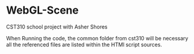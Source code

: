 # WebGL-Scene
CST310 school project with Asher Shores

When Running the code, the common folder from cst310 will be necessary all the referenced files are listed within the HTMl script
sources.
